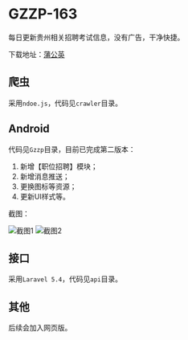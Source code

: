 # GZZP-163
每日更新贵州相关招聘考试信息，没有广告，干净快捷。

下载地址：[蒲公英](https://www.pgyer.com/gzzp)

## 爬虫

采用`ndoe.js`，代码见`crawler`目录。

## Android

代码见`Gzzp`目录，目前已完成第二版本：

1. 新增【职位招聘】模块；
2. 新增消息推送；
3. 更换图标等资源；
4. 更新UI样式等。

截图：

![截图1](http://7xrgqs.com1.z0.glb.clouddn.com/20170507_195452.png?imageMogr2/auto-orient/thumbnail/200x/blur/1x0/quality/75|imageslim)
![截图2](http://7xrgqs.com1.z0.glb.clouddn.com/20170507_195455.png?imageMogr2/auto-orient/thumbnail/200x/blur/1x0/quality/75|imageslim)

## 接口

采用`Laravel 5.4`，代码见`api`目录。

## 其他
后续会加入网页版。
